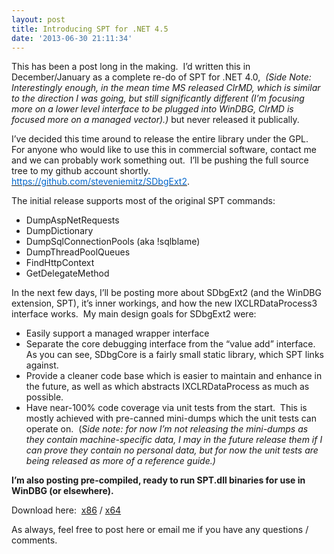 ```yaml
---
layout: post
title: Introducing SPT for .NET 4.5
date: '2013-06-30 21:11:34'
---
```


<p>This has been a post long in the making.&#160; I’d written this in December/January as a complete re-do of SPT for .NET 4.0,&#160; <em>(Side Note: Interestingly enough, in the mean time MS released ClrMD, which is similar to the direction I was going, but still significantly different (I’m focusing more on a lower level interface to be plugged into WinDBG, ClrMD is focused more on a managed vector).) </em>but never released it publically.</p>

  <p>I’ve decided this time around to release the entire library under the GPL.&#160; For anyone who would like to use this in commercial software, contact me and we can probably work something out.&#160; I’ll be pushing the full source tree to my github account shortly.&#160; <a href="https://github.com/steveniemitz/SDbgExt2"><u><font color="#0066cc">https://github.com/steveniemitz/SDbgExt2</font></u></a>.</p>

  <p>The initial release supports most of the original SPT commands:</p>

  <ul>   <li>DumpAspNetRequests</li>    <li>DumpDictionary</li>    <li>DumpSqlConnectionPools (aka !sqlblame)</li>    <li>DumpThreadPoolQueues</li>    <li>FindHttpContext</li>    <li>GetDelegateMethod</li> </ul>  <p>In the next few days, I’ll be posting more about SDbgExt2 (and the WinDBG extension, SPT), it’s inner workings, and how the new IXCLRDataProcess3 interface works.&#160; My main design goals for SDbgExt2 were:</p>

  <ul>   <li>Easily support a managed wrapper interface</li>    <li>Separate the core debugging interface from the “value add” interface.&#160; As you can see, SDbgCore is a fairly small static library, which SPT links against.</li>    <li>Provide a cleaner code base which is easier to maintain and enhance in the future, as well as which abstracts IXCLRDataProcess as much as possible.</li>    <li>Have near-100% code coverage via unit tests from the start.&#160; This is mostly achieved with pre-canned mini-dumps which the unit tests can operate on.&#160; (<em>Side note: for now I’m not releasing the mini-dumps as they contain machine-specific data, I may in the future release them if I can prove they contain no personal data, but for now the unit tests are being released as more of a reference guide.)</em></li> </ul>  <p><strong>I’m also posting pre-compiled, ready to run SPT.dll binaries for use in WinDBG (or elsewhere).</strong></p>

  <p>Download here:&#160; <a href="http://www.steveniemitz.com/Upload/SPT_2_NET45_x86.zip">x86</a> / <a href="http://www.steveniemitz.com/Upload/SPT_2_NET45_x64.zip">x64</a></p>

  <p>As always, feel free to post here or email me if you have any questions / comments.</p>


